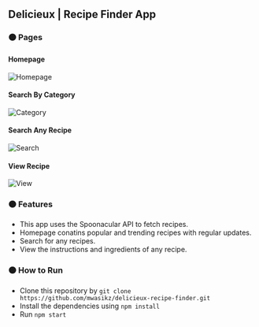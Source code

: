 ## Delicieux | Recipe Finder App
### :orange_circle: Pages
#### Homepage
![Homepage](https://user-images.githubusercontent.com/74035623/172040306-ee22612a-a3aa-4aaf-970a-364d2a7d1698.png)

#### Search By Category

![Category](https://user-images.githubusercontent.com/74035623/172040310-890739d5-0c4e-416a-b640-75466221a521.png)

#### Search Any Recipe
![Search](https://user-images.githubusercontent.com/74035623/172040318-7a555919-9998-489e-ad32-ed6298a73c38.png)

#### View Recipe
![View](https://user-images.githubusercontent.com/74035623/172040330-ece12a40-ecfd-4f8f-ba2b-a59cbe6e0202.png)

### :orange_circle: Features
- This app uses the Spoonacular API to fetch recipes.
- Homepage conatins popular and trending recipes with regular updates.
- Search for any recipes.
- View the instructions and ingredients of any recipe.

### :orange_circle: How to Run
- Clone this repository by `git clone https://github.com/mwasikz/delicieux-recipe-finder.git `
- Install the dependencies using `npm install`
- Run `npm start`
